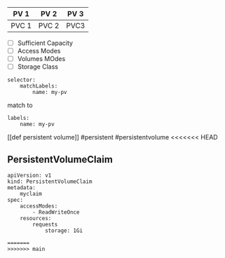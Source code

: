 |PV 1 | PV 2 | PV 3|
|-|-|-|
| PVC 1|PVC 2 | PVC3|

- [ ] Sufficient Capacity
- [ ] Access Modes
- [ ] Volumes MOdes
- [ ] Storage Class

```PVC
selector:
	matchLabels:
		name: my-pv
```
match to
```PV
labels:
	name: my-pv
```

[[def persistent volume]]
#persistent #persistentvolume
<<<<<<< HEAD

## PersistentVolumeClaim 
```
apiVersion: v1
kind: PersistentVolumeClaim
metadata:
	myclaim
spec:
	accessModes:
		- ReadWriteOnce
	resources:
		requests
			storage: 1Gi
	
=======
>>>>>>> main
